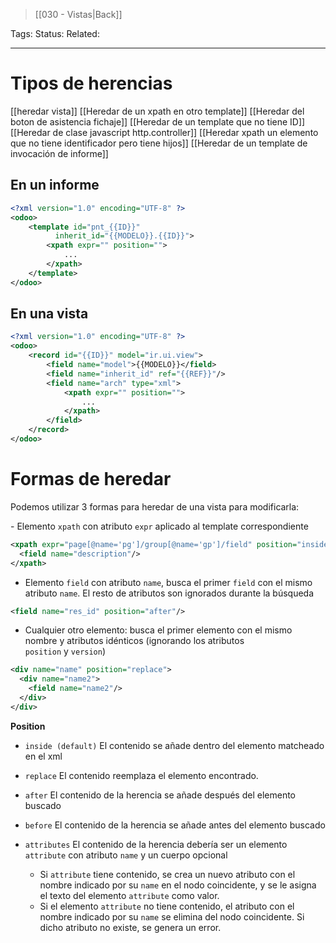 > [[030 - Vistas|Back]]

Tags: 
Status: 
Related: 

___
# Tipos de herencias

[[heredar vista]]
[[Heredar de un xpath en otro template]]
[[Heredar del boton de asistencia fichaje]]
[[Heredar de un template que no tiene ID]]
[[Heredar de clase javascript http.controller]]
[[Heredar xpath un elemento que no tiene identificador pero tiene hijos]]
[[Heredar de un template de invocación de informe]]

## En un informe

```xml
<?xml version="1.0" encoding="UTF-8" ?>  
<odoo>  
    <template id="pnt_{{ID}}"  
		  inherit_id="{{MODELO}}.{{ID}}">
		<xpath expr="" position="">  
			...
		</xpath>  
	</template>
</odoo>
```

## En una vista

```xml
<?xml version="1.0" encoding="UTF-8" ?>  
<odoo>  
    <record id="{{ID}}" model="ir.ui.view">  
        <field name="model">{{MODELO}}</field>  
        <field name="inherit_id" ref="{{REF}}"/>  
        <field name="arch" type="xml">  
            <xpath expr="" position="">  
                ...
            </xpath>  
        </field>  
    </record>  
</odoo>
```

# Formas de heredar
Podemos utilizar 3 formas para heredar de una vista para modificarla:

- Elemento `xpath` con atributo `expr` aplicado al template correspondiente
```xml
<xpath expr="page[@name='pg']/group[@name='gp']/field" position="inside">
  <field name="description"/>
</xpath>
```

- Elemento `field` con atributo `name`, busca el primer `field` con el mismo atributo `name`. El resto de atributos son ignorados durante la búsqueda
```xml
<field name="res_id" position="after"/>
```

- Cualquier otro elemento: busca el primer elemento con el mismo nombre y atributos idénticos (ignorando los atributos `position` y `version`)
```xml
<div name="name" position="replace">
  <div name="name2">
    <field name="name2"/>
  </div>
</div>
```

**Position**
- `inside (default)`
	El contenido se añade dentro del elemento matcheado en el xml
	
- `replace`
	El contenido reemplaza el elemento encontrado.
	
- `after`
	El contenido de la herencia se añade después del elemento buscado
	
- `before`
	El contenido de la herencia se añade antes del elemento buscado

- `attributes`
	El contenido de la herencia debería ser un elemento `attribute` con atributo `name` y un cuerpo opcional
	- Si `attribute` tiene contenido, se crea un nuevo atributo con el nombre indicado por su `name` en el nodo coincidente, y se le asigna el texto del elemento `attribute` como valor.
	- Si el elemento `attribute` no tiene contenido, el atributo con el nombre indicado por su `name` se elimina del nodo coincidente. Si dicho atributo no existe, se genera un error.

